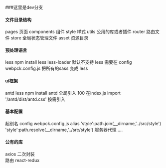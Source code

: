 ###这里是dev分支
#### 文件目录结构

pages  页面
components  组件
style  样式
utils  公用的库或者插件
router 路由文件
store  全局状态管理文件
asset  资源目录

#### 预处理语言

less 
npm install less  less-loader
默认不支持 less  需要在 config webpck.config.js 把所有的sass 变成 less

#### ui框架

antd  less
npm install antd 
全局引入 100
在index.js  import '/antd/dist/antd.css'
按需引入

#### 基本配置

起别名
config webpck.config.js  alias
'style':path.join(__dirname,'../src/style')
'style':path.resolve(__dirname,'../src/style')
服务器代理
....

#### 公有的库

axios  二次封装   
路由
react-redux

